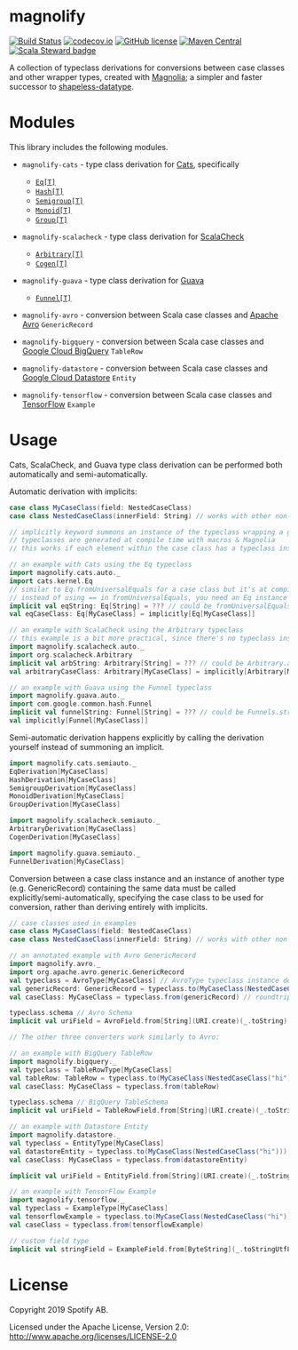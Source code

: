 magnolify
=========

[![Build Status](https://travis-ci.org/spotify/magnolify.svg?branch=master)](https://travis-ci.org/spotify/magnolify)
[![codecov.io](https://codecov.io/github/spotify/magnolify/coverage.svg?branch=master)](https://codecov.io/github/spotify/magnolify?branch=master)
[![GitHub license](https://img.shields.io/github/license/spotify/magnolify.svg)](./LICENSE)
[![Maven Central](https://img.shields.io/maven-central/v/com.spotify/magnolify-shared_2.13.svg)](https://maven-badges.herokuapp.com/maven-central/com.spotify/magnolify-shared_2.13)
[![Scala Steward badge](https://img.shields.io/badge/Scala_Steward-helping-brightgreen.svg?style=flat&logo=data:image/png;base64,iVBORw0KGgoAAAANSUhEUgAAAA4AAAAQCAMAAAARSr4IAAAAVFBMVEUAAACHjojlOy5NWlrKzcYRKjGFjIbp293YycuLa3pYY2LSqql4f3pCUFTgSjNodYRmcXUsPD/NTTbjRS+2jomhgnzNc223cGvZS0HaSD0XLjbaSjElhIr+AAAAAXRSTlMAQObYZgAAAHlJREFUCNdNyosOwyAIhWHAQS1Vt7a77/3fcxxdmv0xwmckutAR1nkm4ggbyEcg/wWmlGLDAA3oL50xi6fk5ffZ3E2E3QfZDCcCN2YtbEWZt+Drc6u6rlqv7Uk0LdKqqr5rk2UCRXOk0vmQKGfc94nOJyQjouF9H/wCc9gECEYfONoAAAAASUVORK5CYII=)](https://scala-steward.org)

A collection of typeclass derivations for conversions between case classes and other wrapper types, created with [Magnolia](https://github.com/propensive/magnolia); a simpler and faster successor to [shapeless-datatype](https://github.com/nevillelyh/shapeless-datatype).

# Modules

This library includes the following modules.

- `magnolify-cats` - type class derivation for [Cats](https://github.com/typelevel/cats), specifically
  - [`Eq[T]`](https://typelevel.org/cats/api/cats/kernel/Eq.html)
  - [`Hash[T]`](https://typelevel.org/cats/api/cats/kernel/Hash.html)
  - [`Semigroup[T]`](https://typelevel.org/cats/api/cats/kernel/Semigroup.html)
  - [`Monoid[T]`](https://typelevel.org/cats/api/cats/kernel/Monoid.html)
  - [`Group[T]`](https://typelevel.org/cats/api/cats/kernel/Group.html)
- `magnolify-scalacheck` - type class derivation for [ScalaCheck](https://github.com/typelevel/scalacheck) 
  - [`Arbitrary[T]`](https://github.com/typelevel/scalacheck/blob/master/doc/UserGuide.md#universally-quantified-properties)
  - [`Cogen[T]`](https://github.com/typelevel/scalacheck/blob/master/src/main/scala/org/scalacheck/Cogen.scala#L20-L29)
- `magnolify-guava` - type class derivation for [Guava](https://guava.dev)
  - [`Funnel[T]`](https://guava.dev/releases/25.0-jre/api/docs/com/google/common/hash/Funnel.html)
  
- `magnolify-avro` - conversion between Scala case classes and [Apache Avro](https://github.com/apache/avro) `GenericRecord`
- `magnolify-bigquery` - conversion between Scala case classes and [Google Cloud BigQuery](https://cloud.google.com/bigquery/) `TableRow`
- `magnolify-datastore` - conversion between Scala case classes and [Google Cloud Datastore](https://cloud.google.com/datastore/) `Entity`
- `magnolify-tensorflow` - conversion between Scala case classes and [TensorFlow](https://www.tensorflow.org/) `Example`

# Usage

Cats, ScalaCheck, and Guava type class derivation can be performed both automatically and semi-automatically.

Automatic derivation with implicits:
```scala
case class MyCaseClass(field: NestedCaseClass) 
case class NestedCaseClass(innerField: String) // works with other non-String elements, this is just an example

// implicitly keyword summons an instance of the typeclass wrapping a given case class
// typeclasses are generated at compile time with macros & Magnolia
// this works if each element within the case class has a typeclass instance defined within the implicit scope

// an example with Cats using the Eq typeclass
import magnolify.cats.auto._
import cats.kernel.Eq
// similar to Eq.fromUniversalEquals for a case class but it's at compile time, and don't need == defined reasonably
// instead of using == in fromUniversalEquals, you need an Eq instance for each part of your case class
implicit val eqString: Eq[String] = ??? // could be fromUniversalEquals, but doesn't have to be
val eqCaseClass: Eq[MyCaseClass] = implicitly[Eq[MyCaseClass]] 

// an example with ScalaCheck using the Arbitrary typeclass
// this example is a bit more practical, since there's no typeclass instantiation built into Scalacheck, unlike Cats
import magnolify.scalacheck.auto._
import org.scalacheck.Arbitrary
implicit val arbString: Arbitrary[String] = ??? // could be Arbitrary.arbitrary[String]
val arbitraryCaseClass: Arbitrary[MyCaseClass] = implicitly[Arbitrary[MyCaseClass]]

// an example with Guava using the Funnel typeclass
import magnolify.guava.auto._
import com.google.common.hash.Funnel
implicit val funnelString: Funnel[String] = ??? // could be Funnels.stringFunnel(charset)
val implicitly[Funnel[MyCaseClass]]
```

Semi-automatic derivation happens explicitly by calling the derivation yourself instead of summoning an implicit.
```scala
import magnolify.cats.semiauto._
EqDerivation[MyCaseClass]
HashDerivation[MyCaseClass]
SemigroupDerivation[MyCaseClass]
MonoidDerivation[MyCaseClass]
GroupDerivation[MyCaseClass]

import magnolify.scalacheck.semiauto._
ArbitraryDerivation[MyCaseClass]
CogenDerivation[MyCaseClass]

import magnolify.guava.semiauto._
FunnelDerivation[MyCaseClass]
```

Conversion between a case class instance and an instance of another type (e.g. GenericRecord) containing the same data must be called explicitly/semi-automatically, specifying the case class to be used for conversion, rather than deriving entirely with implicits.

```scala
// case classes used in examples
case class MyCaseClass(field: NestedCaseClass) 
case class NestedCaseClass(innerField: String) // works with other non-String elements, this is just an example

// an annotated example with Avro GenericRecord
import magnolify.avro._
import org.apache.avro.generic.GenericRecord
val typeclass = AvroType[MyCaseClass] // AvroType typeclass instance defines to and from conversions between Case Class and GenericRecord
val genericRecord: GenericRecord = typeclass.to(MyCaseClass(NestedCaseClass("hi"))) // instantiate a case class, then pass in
val caseClass: MyCaseClass = typeclass.from(genericRecord) // roundtrip

typeclass.schema // Avro Schema
implicit val uriField = AvroField.from[String](URI.create)(_.toString) // custom field type

// The other three converters work similarly to Avro: 

// an example with BigQuery TableRow
import magnolify.bigquery._
val typeclass = TableRowType[MyCaseClass] 
val tableRow: TableRow = typeclass.to(MyCaseClass(NestedCaseClass("hi"))) 
val caseClass: MyCaseClass = typeclass.from(tableRow)

typeclass.schema // BigQuery TableSchema
implicit val uriField = TableRowField.from[String](URI.create)(_.toString) // custom field type

// an example with Datastore Entity
import magnolify.datastore._
val typeclass = EntityType[MyCaseClass]
val datastoreEntity = typeclass.to(MyCaseClass(NestedCaseClass("hi")))
val caseClass: MyCaseClass = typeclass.from(datastoreEntity)

implicit val uriField = EntityField.from[String](URI.create)(_.toString) // custom field type

// an example with TensorFlow Example
import magnolify.tensorflow._
val typeclass = ExampleType[MyCaseClass]
val tensorflowExample = typeclass.to(MyCaseClass(NestedCaseClass("hi")))
val caseClass = typeclass.from(tensorflowExample)

// custom field type
implicit val stringField = ExampleField.from[ByteString](_.toStringUtf8)(ByteString.copyFromUtf8) 
```

# License

Copyright 2019 Spotify AB.

Licensed under the Apache License, Version 2.0: http://www.apache.org/licenses/LICENSE-2.0
